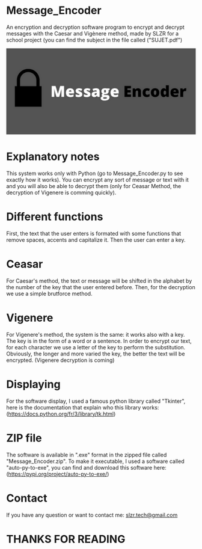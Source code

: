# Message_Encoder
An encryption and decryption software program to encrypt and decrypt messages with the Caesar and Vigènere method, made by SLZR for a school project (you can find the subject in the file called ("SUJET.pdf")

![alt text](logoME.png)

# Explanatory notes
This system works only with Python (go to Message_Encoder.py to see exactly how it works). You can encrypt any sort of message or text with it and you will also be able to decrypt them (only for Ceasar Method, the decryption of Vigenere is comming quickly). 

# Different functions
First, the text that the user enters is formated with some functions that remove spaces, accents and capitalize it. Then the user can enter a key. 

# Ceasar
For Caesar's method, the text or message will be shifted in the alphabet by the number of the key that the user entered before.
Then, for the decryption we use a simple brutforce method.

# Vigenere
For Vigenere's method, the system is the same: it works also with a key. The key is in the form of a word or a sentence. In order to encrypt our text, for each character we use a letter of the key to perform the substitution. Obviously, the longer and more varied the key, the better the text will be encrypted.
(Vigenere decryption is coming)

# Displaying
For the software display, I used a famous python library called "Tkinter", here is the documentation that explain who this library works:(https://docs.python.org/fr/3/library/tk.html)

# ZIP file
The  software is available in ".exe" format in the zipped file called "Message_Encoder.zip". To make it executable, I used a software called "auto-py-to-exe", you can find and download this software here: 
(https://pypi.org/project/auto-py-to-exe/)

# Contact
If you have any question or want to contact me: slzr.tech@gmail.com


# THANKS FOR READING
 
